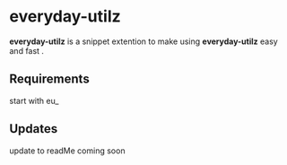 # everyday-utilz

**everyday-utilz** is a snippet extention to make using **everyday-utilz** easy and fast .

## Requirements

start with eu\_

## Updates

update to readMe coming soon
